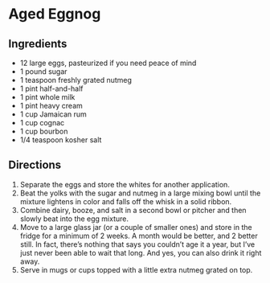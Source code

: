 # Aged Eggnog

## Ingredients
- 12 large eggs, pasteurized if you need peace of mind
- 1 pound sugar
- 1 teaspoon freshly grated nutmeg
- 1 pint half-and-half
- 1 pint whole milk
- 1 pint heavy cream
- 1 cup Jamaican rum
- 1 cup cognac
- 1 cup bourbon
- 1/4 teaspoon kosher salt

## Directions
1. Separate the eggs and store the whites for another application.
2. Beat the yolks with the sugar and nutmeg in a large mixing bowl until the mixture lightens in color and falls off the whisk in a solid ribbon.
3. Combine dairy, booze, and salt in a second bowl or pitcher and then slowly beat into the egg mixture.
4. Move to a large glass jar (or a couple of smaller ones) and store in the fridge for a minimum of 2 weeks. A month would be better, and 2 better still. In fact, there’s nothing that says you couldn’t age it a year, but I’ve just never been able to wait that long. And yes, you can also drink it right away.
5. Serve in mugs or cups topped with a little extra nutmeg grated on top.